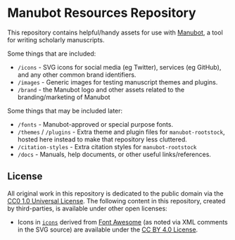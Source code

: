 # Manubot Resources Repository

This repository contains helpful/handy assets for use with [Manubot](https://manubot.org/ "Manubot"), a tool for writing scholarly manuscripts. 

Some things that are included:

- `/icons` - SVG icons for social media (eg Twitter), services (eg GitHub), and any other common brand identifiers.
- `/images` - Generic images for testing manuscript themes and plugins.
- `/brand` - the Manubot logo and other assets related to the branding/marketing of Manubot

Some things that may be included later:

- `/fonts` - Manubot-approved or special purpose fonts.
- `/themes` / `/plugins` - Extra theme and plugin files for `manubot-rootstock`, hosted here instead to make that repository less cluttered.
- `/citation-styles` - Extra citation styles for `manubot-rootstock`
- `/docs` - Manuals, help documents, or other useful links/references.

## License

All original work in this repository is dedicated to the public domain via the [CC0 1.0 Universal License](license.md).
The following content in this repository, created by third-parties, is available under other open licenses:

+ Icons in [`icons`](icons) derived from [Font Awesome](https://fontawesome.com/license/free) (as noted via XML comments in the SVG source) are available under the [CC BY 4.0 License](https://creativecommons.org/licenses/by/4.0/).
